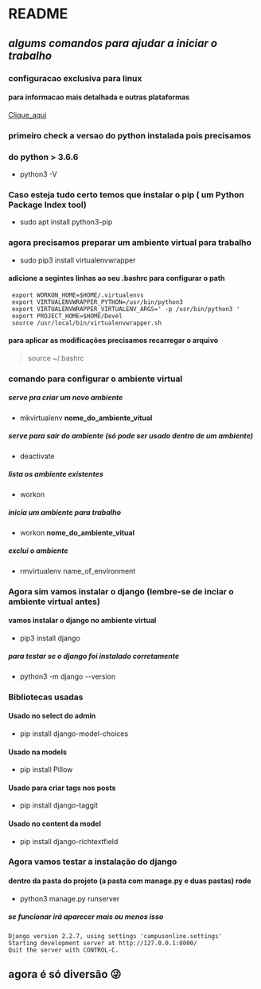 # README
## *algums comandos para ajudar a iniciar o trabalho*

### configuracao exclusiva para **linux**
#### para informacao mais detalhada e outras plataformas
[Clique_aqui](https://developer.mozilla.org/en-US/docs/Learn/Server-side/Django/development_environment)

### primeiro check a versao do python instalada pois precisamos
### do python > 3.6.6
- python3 -V

### Caso esteja tudo certo temos que instalar o pip ( um Python Package Index tool)
- sudo apt install python3-pip

### agora precisamos preparar um ambiente virtual para trabalho
- sudo pip3 install virtualenvwrapper

#### adicione a segintes linhas ao seu .bashrc para configurar o path
```
 export WORKON_HOME=$HOME/.virtualenvs
 export VIRTUALENVWRAPPER_PYTHON=/usr/bin/python3
 export VIRTUALENVWRAPPER_VIRTUALENV_ARGS=' -p /usr/bin/python3 '
 export PROJECT_HOME=$HOME/Devel
 source /usr/local/bin/virtualenvwrapper.sh
 ```

#### para aplicar as modificações precisamos recarregar o arquivo
> source ~/.bashrc

### comando para configurar o ambiente virtual
##### serve pra criar um novo ambiente
- mkvirtualenv **nome_do_ambiente_vitual**
##### serve para sair do ambiente (só pode ser usado dentro de um ambiente)
- deactivate 
##### lista os ambiente existentes
- workon 
##### inicia um ambiente para trabalho
- workon **nome_do_ambiente_vitual**
##### exclui o ambiente
- rmvirtualenv name_of_environment 

### Agora sim vamos instalar o django (lembre-se de inciar o ambiente virtual antes)
#### vamos instalar o django no ambiente virtual
- pip3 install django
##### para testar se o django foi instalado corretamente 
- python3 -m django --version

### Bibliotecas usadas
#### Usado no select do admin
- pip install django-model-choices
#### Usado na models
- pip install Pillow
#### Usado para criar tags nos posts
- pip install django-taggit 
#### Usado no content da model
- pip install django-richtextfield

### Agora vamos testar a instalação do django
#### dentro da pasta do projeto (a pasta com manage.py e duas pastas) rode
- python3 manage.py runserver 
##### se funcionar irá aparecer mais ou menos isso
```
Django version 2.2.7, using settings 'campusonline.settings'
Starting development server at http://127.0.0.1:8000/
Quit the server with CONTROL-C.
```

## agora é só diversão 😜 
